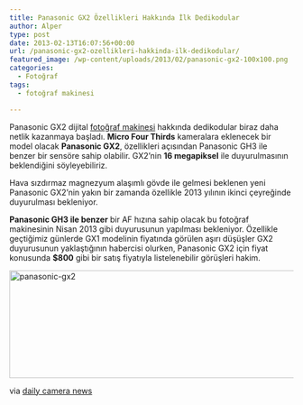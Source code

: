 ```yaml
---
title: Panasonic GX2 Özellikleri Hakkında İlk Dedikodular
author: Alper
type: post
date: 2013-02-13T16:07:56+00:00
url: /panasonic-gx2-ozellikleri-hakkinda-ilk-dedikodular/
featured_image: /wp-content/uploads/2013/02/panasonic-gx2-100x100.png
categories:
  - Fotoğraf
tags:
  - fotoğraf makinesi

---
```

Panasonic GX2 dijital [fotoğraf makinesi][1] hakkında dedikodular biraz daha netlik kazanmaya başladı. **Micro Four Thirds** kameralara eklenecek bir model olacak **Panasonic GX2**, özellikleri açısından Panasonic GH3 ile benzer bir sensöre sahip olabilir. GX2&#8217;nin **16 megapiksel** ile duyurulmasının beklendiğini söyleyebiliriz.

Hava sızdırmaz magnezyum alaşımlı gövde ile gelmesi beklenen yeni Panasonic GX2&#8217;nin yakın bir zamanda özellikle 2013 yılının ikinci çeyreğinde duyurulması bekleniyor.

**Panasonic GH3 ile benzer** bir AF hızına sahip olacak bu fotoğraf makinesinin Nisan 2013 gibi duyurusunun yapılması bekleniyor. Özellikle geçtiğimiz günlerde GX1 modelinin fiyatında görülen aşırı düşüşler GX2 duyurusunun yaklaştığının habercisi olurken, Panasonic GX2 için fiyat konusunda **$800** gibi bir satış fiyatıyla listelenebilir görüşleri hakim.

<img class="aligncenter size-full wp-image-11886" alt="panasonic-gx2" src="https://www.murekkep.org/wp-content/uploads/2013/02/panasonic-gx2.png" width="600" height="191" srcset="https://www.murekkep.org/wp-content/uploads/2013/02/panasonic-gx2.png 600w, https://www.murekkep.org/wp-content/uploads/2013/02/panasonic-gx2-400x127.png 400w, https://www.murekkep.org/wp-content/uploads/2013/02/panasonic-gx2-50x15.png 50w, https://www.murekkep.org/wp-content/uploads/2013/02/panasonic-gx2-125x39.png 125w, https://www.murekkep.org/wp-content/uploads/2013/02/panasonic-gx2-300x95.png 300w, https://www.murekkep.org/wp-content/uploads/2013/02/panasonic-gx2-580x184.png 580w" sizes="(max-width: 600px) 100vw, 600px" /> 

via <a title="First Rumors About Panasonic GX2 Specifications  " href="https://www.dailycameranews.com/2013/02/first-rumors-about-panasonic-gx2-specifications/" rel="external dofollow">daily camera news</a>

 [1]: https://www.murekkep.org/kamera "fotoğraf makinesi"